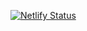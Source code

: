 [![Netlify Status](https://api.netlify.com/api/v1/badges/310184a6-7b93-4f3f-8167-601735df83e2/deploy-status)](https://app.netlify.com/sites/myomediablogs/deploys)
